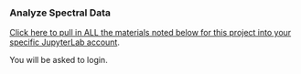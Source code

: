 ### Analyze Spectral Data

[Click here to pull in ALL the materials noted below for this project into your specific JupyterLab account](http://cedvm.zapto.org/hub/user-redirect/git-pull?repo=https%3A%2F%2Fgithub.com%2Fdrunarayan%2Fpython4spectroscopy&branch=gh-pages&urlpath=lab%2Ftree%2Fpython4spectroscopy%2F).

You will be asked to login. 


